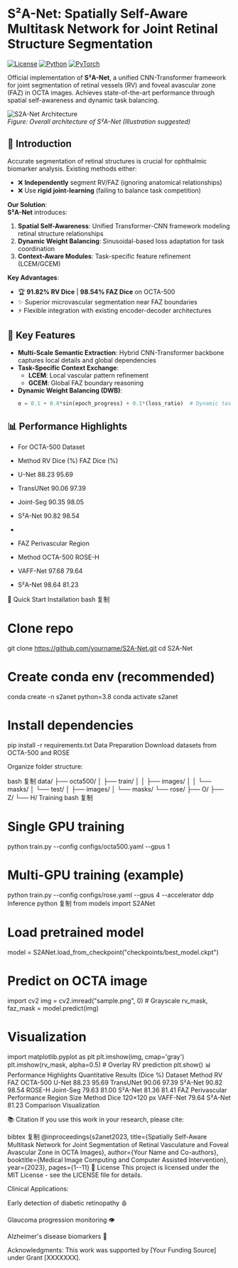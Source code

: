 # S²A-Net: Spatially Self-Aware Multitask Network for Joint Retinal Structure Segmentation

[![License](https://img.shields.io/badge/license-MIT-blue.svg)](LICENSE)
[![Python](https://img.shields.io/badge/python-3.8%2B-blue)](https://www.python.org/)
[![PyTorch](https://img.shields.io/badge/pytorch-1.10%2B-orange)](https://pytorch.org/)

Official implementation of **S²A-Net**, a unified CNN-Transformer framework for joint segmentation of retinal vessels (RV) and foveal avascular zone (FAZ) in OCTA images. Achieves state-of-the-art performance through spatial self-awareness and dynamic task balancing.

![S2A-Net Architecture](docs/network.png)  
*Figure: Overall architecture of S²A-Net (Illustration suggested)*

## 📖 Introduction
Accurate segmentation of retinal structures is crucial for ophthalmic biomarker analysis. Existing methods either:
- ❌ **Independently** segment RV/FAZ (ignoring anatomical relationships)
- ❌ Use **rigid joint-learning** (failing to balance task competition)

**Our Solution**:  
**S²A-Net** introduces:
1. **Spatial Self-Awareness**: Unified Transformer-CNN framework modeling retinal structure relationships
2. **Dynamic Weight Balancing**: Sinusoidal-based loss adaptation for task coordination
3. **Context-Aware Modules**: Task-specific feature refinement (LCEM/GCEM)

**Key Advantages**:
- 🏆 **91.82% RV Dice** | **98.54% FAZ Dice** on OCTA-500
- ✨ Superior microvascular segmentation near FAZ boundaries
- ⚡ Flexible integration with existing encoder-decoder architectures

## 🚀 Key Features
- **Multi-Scale Semantic Extraction**: Hybrid CNN-Transformer backbone captures local details and global dependencies
- **Task-Specific Context Exchange**:
  - **LCEM**: Local vascular pattern refinement
  - **GCEM**: Global FAZ boundary reasoning
- **Dynamic Weight Balancing (DWB)**:
  ```python
  α = 0.1 + 0.8*sin(epoch_progress) + 0.1*(loss_ratio)  # Dynamic task weighting


## 📊 Performance Highlights

- For OCTA-500 Dataset

- Method	RV Dice (%)	FAZ Dice (%)
- U-Net	88.23	95.69
- TransUNet	90.06	97.39
- Joint-Seg	90.35	98.05
- S²A-Net	90.82	98.54

- 
- FAZ Perivascular Region
- Method	OCTA-500	ROSE-H
- VAFF-Net	97.68	79.64
- S²A-Net	98.64	81.23


🚀 Quick Start
Installation
bash
复制
# Clone repo
git clone https://github.com/yourname/S2A-Net.git
cd S2A-Net

# Create conda env (recommended)
conda create -n s2anet python=3.8
conda activate s2anet

# Install dependencies
pip install -r requirements.txt
Data Preparation
Download datasets from OCTA-500 and ROSE

Organize folder structure:

bash
复制
data/
├── octa500/
│   ├── train/
│   │   ├── images/
│   │   └── masks/
│   └── test/
│       ├── images/
│       └── masks/
└── rose/
    ├── O/
    ├── Z/
    └── H/
Training
bash
复制
# Single GPU training
python train.py --config configs/octa500.yaml --gpus 1

# Multi-GPU training (example)
python train.py --config configs/rose.yaml --gpus 4 --accelerator ddp
Inference
python
复制
from models import S2ANet

# Load pretrained model
model = S2ANet.load_from_checkpoint("checkpoints/best_model.ckpt")

# Predict on OCTA image
import cv2
img = cv2.imread("sample.png", 0)  # Grayscale
rv_mask, faz_mask = model.predict(img)

# Visualization
import matplotlib.pyplot as plt
plt.imshow(img, cmap='gray')
plt.imshow(rv_mask, alpha=0.5)  # Overlay RV prediction
plt.show()
📊 Performance Highlights
Quantitative Results (Dice %)
Dataset	Method	RV	FAZ
OCTA-500	U-Net	88.23	95.69
TransUNet	90.06	97.39
S²A-Net	90.82	98.54
ROSE-H	Joint-Seg	79.63	81.00
S²A-Net	81.36	81.41
FAZ Perivascular Performance
Region Size	Method	Dice
120×120 px	VAFF-Net	79.64
S²A-Net	81.23
Comparison Visualization

📚 Citation
If you use this work in your research, please cite:

bibtex
复制
@inproceedings{s2anet2023,
  title={Spatially Self-Aware Multitask Network for Joint Segmentation of Retinal Vasculature and Foveal Avascular Zone in OCTA Images},
  author={Your Name and Co-authors},
  booktitle={Medical Image Computing and Computer Assisted Intervention},
  year={2023},
  pages={1--11}
📝 License
This project is licensed under the MIT License - see the LICENSE file for details.

Clinical Applications:

Early detection of diabetic retinopathy 🩸

Glaucoma progression monitoring 👁️

Alzheimer's disease biomarkers 🧠

Acknowledgments: This work was supported by [Your Funding Source] under Grant [XXXXXXX].

